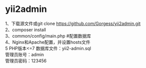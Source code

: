 # yii2admin

1、下载源文件或git clone https://github.com/Gorgess/yii2admin.git  
2、composer install     
3、common/config/main.php #配置数据库      
4、Nginx和Apache配置，并设置hosts文件     
5  PHP版本<=7
数据库文件：yii2-admin.sql     
管理员账号：admin     
管理员密码：123456     